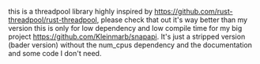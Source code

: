 this is a threadpool library highly inspired by https://github.com/rust-threadpool/rust-threadpool,
please check that out it's way better than my version this is only for low dependency and low compile time for 
my big project https://github.com/Kleinmarb/snapapi. It's just a stripped version (bader version) without the num_cpus 
dependency and the documentation and some code I don't need. 